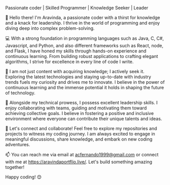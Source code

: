 Passionate coder | Skilled Programmer | Knowledge Seeker | Leader

👋 Hello there! I'm Aravinda, a passionate coder with a thirst for knowledge and a knack for leadership. I thrive in the world of programming and enjoy diving deep into complex problem-solving.

💻 With a strong foundation in programming languages such as Java, C, C#, Javascript, and Python, and also different frameworks such as React, node, and Flask, I have honed my skills through hands-on experience and continuous learning. From building robust applications to crafting elegant algorithms, I strive for excellence in every line of code I write.

🌟 I am not just content with acquiring knowledge; I actively seek it. Exploring the latest technologies and staying up-to-date with industry trends fuels my curiosity and drives me to innovate. I believe in the power of continuous learning and the immense potential it holds in shaping the future of technology.

🤝 Alongside my technical prowess, I possess excellent leadership skills. I enjoy collaborating with teams, guiding and motivating them toward achieving collective goals. I believe in fostering a positive and inclusive environment where everyone can contribute their unique talents and ideas.

🚀 Let's connect and collaborate! Feel free to explore my repositories and projects to witness my coding journey. I am always excited to engage in meaningful discussions, share knowledge, and embark on new coding adventures.

📫 You can reach me via email at acfernando1999@gmail.com or connect with me at https://aravindaportflio.live/. Let's build something amazing together!

Happy coding! 😊
